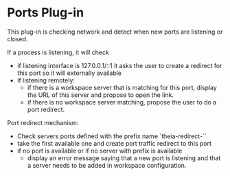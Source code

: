 # Ports Plug-in
This plug-in is checking network and detect when new ports are listening or closed.

If a process is listening, it will check
- if listening interface is 127.0.0.1/::1 it asks the user to create a redirect for this port so it will externally available
- if listening remotely:
     - if there is a workspace server that is matching for this port, display the URL of this server and propose to open the link.
     - if there is no workspace server matching, propose the user to do a port redirect.


Port redirect mechanism:
  - Check servers ports defined with the prefix name `theia-redirect-``
  - take the first available one and create port traffic redirect to this port
  - if no port is available or if no server with prefix is available
     - display an error message saying that a new port is listening and that a server needs to be added in workspace configuration.    
